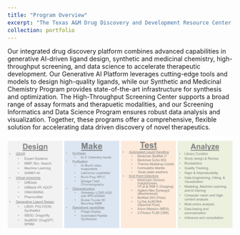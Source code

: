 ```yaml
---
title: "Program Overview"
excerpt: "The Texas A&M Drug Discovery and Development Resource Center (3DRC) offers an integrated platform that accelerates therapeutic development by combining advanced capabilities in generative AI-driven ligand design, synthetic and medicinal chemistry, high-throughput screening, and data science.<br/><img src='/images/DMTA.png'>"
collection: portfolio
---
```

Our integrated drug discovery platform combines advanced capabilities in generative AI-driven ligand design, synthetic and medicinal chemistry, high-throughput screening, and data science to accelerate therapeutic development. Our Generative AI Platform leverages cutting-edge tools and models to design high-quality ligands, while our Synthetic and Medicinal Chemistry Program provides state-of-the-art infrastructure for synthesis and optimization. The High-Throughput Screening Center supports a broad range of assay formats and therapuetic modalities, and our Screening Informatics and Data Science Program ensures robust data analysis and visualization. Together, these programs offer a comprehensive, flexible solution for accelerating data driven discovery of novel therapeutics.

![At-a-glance](../images/DMTA.png)

